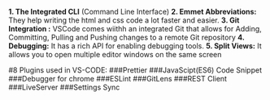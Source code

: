 **1. The Integrated CLI** (Command Line Interface)
**2. Emmet Abbreviations:** They help writing the html and css code a lot faster and easier.
**3. Git Integration :** VSCode comes wiithh an integrated Git that allows for Adding, Committing, Pulling and Pushing changes to a remote Git repository
**4. Debugging:** It has a rich  API for enabling debugging tools.
**5. Split Views:** It allows you to open multiple editor windows on the same screen


#8 Plugins used in VS-CODE:
	###Prettier
	###JavaScipt(ES6) Code Snippet
	###Debugger for chrome
	###ESLint
	###GitLens
	###REST Client
	###LiveServer
	###Settings Sync









